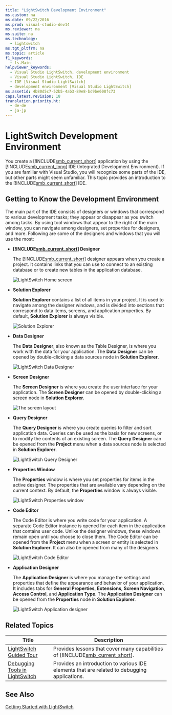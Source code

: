 ```yaml
---
title: "LightSwitch Development Environment"
ms.custom: na
ms.date: 09/22/2016
ms.prod: visual-studio-dev14
ms.reviewer: na
ms.suite: na
ms.technology: 
  - lightswitch
ms.tgt_pltfrm: na
ms.topic: article
f1_keywords: 
  - ls.Main
helpviewer_keywords: 
  - Visual Studio LightSwitch, development environment
  - Visual Studio LightSwitch, IDE
  - IDE [Visual Studio LightSwitch]
  - development environment [Visual Studio LightSwitch]
ms.assetid: 4b80d5c7-52b5-4ab3-89e8-bd9be608fc73
caps.latest.revision: 18
translation.priority.ht: 
  - de-de
  - ja-jp
---
```

# LightSwitch Development Environment
You create a [!INCLUDE[smb_current_short](../vs140/includes/smb_current_short_md.md)] application by using the [!INCLUDE[smb_current_long](../vs140/includes/smb_current_long_md.md)] IDE (Integrated Development Environment). If you are familiar with Visual Studio, you will recognize some parts of the IDE, but other parts might seem unfamiliar. This topic provides an introduction to the [!INCLUDE[smb_current_short](../vs140/includes/smb_current_short_md.md)] IDE.  
  
## Getting to Know the Development Environment  
 The main part of the IDE consists of designers or windows that correspond to various development tasks; they appear or disappear as you switch among tasks. By using tool windows that appear to the right of the main window, you can navigate among designers, set properties for designers, and more. Following are some of the designers and windows that you will use the most:  
  
-   **[!INCLUDE[smb_current_short](../vs140/includes/smb_current_short_md.md)] Designer**  
  
     The [!INCLUDE[smb_current_short](../vs140/includes/smb_current_short_md.md)] designer appears when you create a project. It contains links that you can use to connect to an existing database or to create new tables in the application database.  
  
     ![LightSwitch Home screen](../vs140/media/lsdesigner.PNG "LSDesigner")  
  
-   **Solution Explorer**  
  
     **Solution Explorer** contains a list of all items in your project. It is used to navigate among the designer windows, and is divided into sections that correspond to data items, screens, and application properties. By default, **Solution Explorer** is always visible.  
  
     ![Solution Explorer](../vs140/media/lssolution.PNG "LSSolution")  
  
-   **Data Designer**  
  
     The **Data Designer**, also known as the Table Designer, is where you work with the data for your application. The **Data Designer** can be opened by double-clicking a data sources node in **Solution Explorer**.  
  
     ![LightSwitch Data Designer](../vs140/media/lsdata.PNG "LSData")  
  
-   **Screen Designer**  
  
     The **Screen Designer** is where you create the user interface for your application. The **Screen Designer** can be opened by double-clicking a screen node in **Solution Explorer**.  
  
     ![The screen layout](../vs140/media/ls_step3.PNG "LS_Step3")  
  
-   **Query Designer**  
  
     The **Query Designer** is where you create queries to filter and sort application data. Queries can be used as the basis for new screens, or to modify the contents of an existing screen. The **Query Designer** can be opened from the **Project** menu when a data sources node is selected in **Solution Explorer**.  
  
     ![LightSwitch Query Designer](../vs140/media/lsquery.PNG "LSQuery")  
  
-   **Properties Window**  
  
     The **Properties** window is where you set properties for items in the active designer. The properties that are available vary depending on the current context. By default, the **Properties** window is always visible.  
  
     ![LightSwitch Properties window](../vs140/media/lsproperties.PNG "LSProperties")  
  
-   **Code Editor**  
  
     The Code Editor is where you write code for your application. A separate Code Editor instance is opened for each item in the application that contains user code. Unlike the designer windows, these windows remain open until you choose to close them. The Code Editor can be opened from the **Project** menu when a screen or entity is selected in **Solution Explorer**. It can also be opened from many of the designers.  
  
     ![LightSwitch Code Editor](../vs140/media/lscode.PNG "LSCode")  
  
-   **Application Designer**  
  
     The **Application Designer** is where you manage the settings and properties that define the appearance and behavior of your application. It includes tabs for **General Properties**, **Extensions**, **Screen Navigation**, **Access Control**, and **Application Type**. The **Application Designer** can be opened from the **Properties** node in **Solution Explorer**.  
  
     ![LightSwitch Application designer](../vs140/media/lsapp.PNG "LSApp")  
  
## Related Topics  
  
|Title|Description|  
|-----------|-----------------|  
|[LightSwitch Guided Tour](../vs140/lightswitch-guided-tour.md)|Provides lessons that cover many capabilities of [!INCLUDE[smb_current_short](../vs140/includes/smb_current_short_md.md)].|  
|[Debugging Tools in LightSwitch](../vs140/debugging-tools-in-lightswitch.md)|Provides an introduction to various IDE elements that are related to debugging applications.|  
  
## See Also  
 [Getting Started with LightSwitch](../vs140/getting-started-with-lightswitch.md)